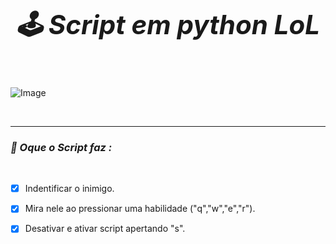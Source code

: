 ## ***<h1 align="center"> 🕹 Script em python LoL </h1>***

&nbsp;

<img src="https://github.com/MayconCoutinho/script_lol/blob/main/Anima%C3%A7%C3%A3o213564.gif" alt="Image">


&nbsp;

---

### ***📌 Oque o Script faz :***

&nbsp;

   - [x] Indentificar o inimigo.
   - [x] Mira nele ao pressionar uma habilidade ("q","w","e","r").
   - [x] Desativar e ativar script apertando "s".


&nbsp;
